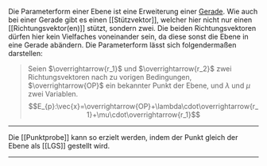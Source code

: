Die Parameterform einer Ebene ist eine Erweiterung einer [Gerade](Geradengleichung). Wie auch bei einer Gerade gibt es einen [[Stützvektor]], welcher hier nicht nur einen [[Richtungsvektor(en)]] stützt, sondern zwei.
Die beiden Richtungsvektoren dürfen hier kein Vielfaches voneinander sein, da diese sonst die Ebene in eine Gerade abändern.
Die Parameterform lässt sich folgendermaßen darstellen:
>Seien $\overrightarrow{r_1}$ und $\overrightarrow{r_2}$ zwei Richtungsvektoren nach zu vorigen Bedingungen, $\overrightarrow{OP}$ ein bekannter Punkt der Ebene, und $\lambda$ und $\mu$ zwei Variablen.
$$E_{p}:\vec{x}=\overrightarrow{OP}+\lambda\cdot\overrightarrow{r_1}+\mu\cdot\overrightarrow{r_1}$$

---
Die [[Punktprobe]] kann so erzielt werden, indem der Punkt gleich der Ebene als [[LGS]] gestellt wird.

---
